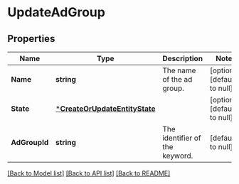 # UpdateAdGroup

## Properties
Name | Type | Description | Notes
------------ | ------------- | ------------- | -------------
**Name** | **string** | The name of the ad group. | [optional] [default to null]
**State** | [***CreateOrUpdateEntityState**](CreateOrUpdateEntityState.md) |  | [optional] [default to null]
**AdGroupId** | **string** | The identifier of the keyword. | [default to null]

[[Back to Model list]](../README.md#documentation-for-models) [[Back to API list]](../README.md#documentation-for-api-endpoints) [[Back to README]](../README.md)


